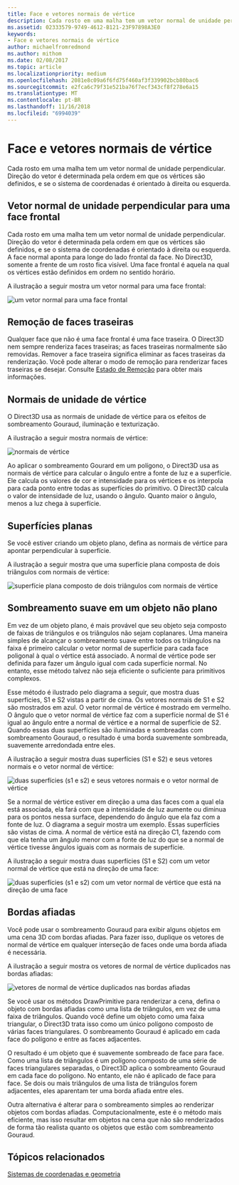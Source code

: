 ```yaml
---
title: Face e vetores normais de vértice
description: Cada rosto em uma malha tem um vetor normal de unidade perpendicular. Direção do vetor é determinada pela ordem em que os vértices são definidos, e se o sistema de coordenadas é orientado à direita ou esquerda.
ms.assetid: 02333579-9749-4612-B121-23F97898A3E0
keywords:
- Face e vetores normais de vértice
author: michaelfromredmond
ms.author: mithom
ms.date: 02/08/2017
ms.topic: article
ms.localizationpriority: medium
ms.openlocfilehash: 2081e8c09a6f6fd75f460af3f339902bcb80bac6
ms.sourcegitcommit: e2fca6c79f31e521ba76f7ecf343cf8f278e6a15
ms.translationtype: MT
ms.contentlocale: pt-BR
ms.lasthandoff: 11/16/2018
ms.locfileid: "6994039"
---
```

# <a name="face-and-vertex-normal-vectors"></a>Face e vetores normais de vértice


Cada rosto em uma malha tem um vetor normal de unidade perpendicular. Direção do vetor é determinada pela ordem em que os vértices são definidos, e se o sistema de coordenadas é orientado à direita ou esquerda.

## <a name="span-idperpendicularunitnormalvectorforafrontfacespanspan-idperpendicularunitnormalvectorforafrontfacespanspan-idperpendicularunitnormalvectorforafrontfacespanperpendicular-unit-normal-vector-for-a-front-face"></a><span id="Perpendicular_unit_normal_vector_for_a_front_face"></span><span id="perpendicular_unit_normal_vector_for_a_front_face"></span><span id="PERPENDICULAR_UNIT_NORMAL_VECTOR_FOR_A_FRONT_FACE"></span>Vetor normal de unidade perpendicular para uma face frontal


Cada rosto em uma malha tem um vetor normal de unidade perpendicular. Direção do vetor é determinada pela ordem em que os vértices são definidos, e se o sistema de coordenadas é orientado à direita ou esquerda. A face normal aponta para longe do lado frontal da face. No Direct3D, somente a frente de um rosto fica visível. Uma face frontal é aquela na qual os vértices estão definidos em ordem no sentido horário.

A ilustração a seguir mostra um vetor normal para uma face frontal:

![um vetor normal para uma face frontal](images/nrmlvect.png)

## <a name="span-idcullingbackfacesspanspan-idcullingbackfacesspanspan-idcullingbackfacesspanculling-back-faces"></a><span id="Culling_back_faces"></span><span id="culling_back_faces"></span><span id="CULLING_BACK_FACES"></span>Remoção de faces traseiras


Qualquer face que não é uma face frontal é uma face traseira. O Direct3D nem sempre renderiza faces traseiras; as faces traseiras normalmente são removidas. Remover a face traseira significa eliminar as faces traseiras da renderização. Você pode alterar o modo de remoção para renderizar faces traseiras se desejar. Consulte [Estado de Remoção](https://msdn.microsoft.com/library/windows/desktop/bb204882) para obter mais informações.

## <a name="span-idvertexunitnormalsspanspan-idvertexunitnormalsspanspan-idvertexunitnormalsspanvertex-unit-normals"></a><span id="Vertex_unit_normals"></span><span id="vertex_unit_normals"></span><span id="VERTEX_UNIT_NORMALS"></span>Normais de unidade de vértice


O Direct3D usa as normais de unidade de vértice para os efeitos de sombreamento Gouraud, iluminação e texturização.

A ilustração a seguir mostra normais de vértice:

![normais de vértice](images/vertnrml.png)

Ao aplicar o sombreamento Gourard em um polígono, o Direct3D usa as normais de vértice para calcular o ângulo entre a fonte de luz e a superfície. Ele calcula os valores de cor e intensidade para os vértices e os interpola para cada ponto entre todas as superfícies do primitivo. O Direct3D calcula o valor de intensidade de luz, usando o ângulo. Quanto maior o ângulo, menos a luz chega à superfície.

## <a name="span-idflatsurfacesspanspan-idflatsurfacesspanspan-idflatsurfacesspanflat-surfaces"></a><span id="Flat_surfaces"></span><span id="flat_surfaces"></span><span id="FLAT_SURFACES"></span>Superfícies planas


Se você estiver criando um objeto plano, defina as normais de vértice para apontar perpendicular à superfície.

A ilustração a seguir mostra que uma superfície plana composta de dois triângulos com normais de vértice:

![superfície plana composto de dois triângulos com normais de vértice](images/flatvert.png)

## <a name="span-idsmoothshadingonanon-flatobjectspanspan-idsmoothshadingonanon-flatobjectspanspan-idsmoothshadingonanon-flatobjectspansmooth-shading-on-a-non-flat-object"></a><span id="Smooth_shading_on_a_non-flat_object"></span><span id="smooth_shading_on_a_non-flat_object"></span><span id="SMOOTH_SHADING_ON_A_NON-FLAT_OBJECT"></span>Sombreamento suave em um objeto não plano


Em vez de um objeto plano, é mais provável que seu objeto seja composto de faixas de triângulos e os triângulos não sejam coplanares. Uma maneira simples de alcançar o sombreamento suave entre todos os triângulos na faixa é primeiro calcular o vetor normal de superfície para cada face poligonal à qual o vértice está associado. A normal de vértice pode ser definida para fazer um ângulo igual com cada superfície normal. No entanto, esse método talvez não seja eficiente o suficiente para primitivos complexos.

Esse método é ilustrado pelo diagrama a seguir, que mostra duas superfícies, S1 e S2 vistas a partir de cima. Os vetores normais de S1 e S2 são mostrados em azul. O vetor normal de vértice é mostrado em vermelho. O ângulo que o vetor normal de vértice faz com a superfície normal de S1 é igual ao ângulo entre a normal de vértice e a normal de superfície de S2. Quando essas duas superfícies são iluminadas e sombreadas com sombreamento Gouraud, o resultado é uma borda suavemente sombreada, suavemente arredondada entre eles.

A ilustração a seguir mostra duas superfícies (S1 e S2) e seus vetores normais e o vetor normal de vértice:

![duas superfícies (s1 e s2) e seus vetores normais e o vetor normal de vértice](images/gvert.png)

Se a normal de vértice estiver em direção a uma das faces com a qual ela está associada, ela fará com que a intensidade de luz aumente ou diminua para os pontos nessa surface, dependendo do ângulo que ela faz com a fonte de luz. O diagrama a seguir mostra um exemplo. Essas superfícies são vistas de cima. A normal de vértice está na direção C1, fazendo com que ela tenha um ângulo menor com a fonte de luz do que se a normal de vértice tivesse ângulos iguais com as normais de superfície.

A ilustração a seguir mostra duas superfícies (S1 e S2) com um vetor normal de vértice que está na direção de uma face:

![duas superfícies (s1 e s2) com um vetor normal de vértice que está na direção de uma face](images/gvert2.png)

## <a name="span-idsharpedgesspanspan-idsharpedgesspanspan-idsharpedgesspansharp-edges"></a><span id="Sharp_edges"></span><span id="sharp_edges"></span><span id="SHARP_EDGES"></span>Bordas afiadas


Você pode usar o sombreamento Gouraud para exibir alguns objetos em uma cena 3D com bordas afiadas. Para fazer isso, duplique os vetores de normal de vértice em qualquer interseção de faces onde uma borda afiada é necessária.

A ilustração a seguir mostra os vetores de normal de vértice duplicados nas bordas afiadas:

![vetores de normal de vértice duplicados nas bordas afiadas](images/shade1.png)

Se você usar os métodos DrawPrimitive para renderizar a cena, defina o objeto com bordas afiadas como uma lista de triângulos, em vez de uma faixa de triângulos. Quando você define um objeto como uma faixa triangular, o Direct3D trata isso como um único polígono composto de várias faces triangulares. O sombreamento Gouraud é aplicado em cada face do polígono e entre as faces adjacentes.

O resultado é um objeto que é suavemente sombreado de face para face. Como uma lista de triângulos é um polígono composto de uma série de faces triangulares separadas, o Direct3D aplica o sombreamento Gouraud em cada face do polígono. No entanto, ele não é aplicado de face para face. Se dois ou mais triângulos de uma lista de triângulos forem adjacentes, eles aparentam ter uma borda afiada entre eles.

Outra alternativa é alterar para o sombreamento simples ao renderizar objetos com bordas afiadas. Computacionalmente, este é o método mais eficiente, mas isso resultar em objetos na cena que não são renderizados de forma tão realista quanto os objetos que estão com sombreamento Gouraud.

## <a name="span-idrelated-topicsspanrelated-topics"></a><span id="related-topics"></span>Tópicos relacionados


[Sistemas de coordenadas e geometria](coordinate-systems-and-geometry.md)

 

 




